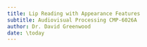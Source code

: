 ```yaml
---
title: Lip Reading with Appearance Features
subtitle: Audiovisual Processing CMP-6026A
author: Dr. David Greenwood
date: \today
---
```

